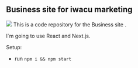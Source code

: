 ## Business site for iwacu marketing


<img src='./images/logo.png' />
This is a code repository for the Business site .

I`m going to use React and Next.js.

Setup:

- run `npm i && npm start`
